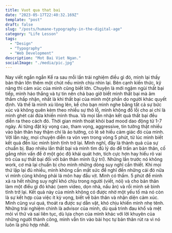 ```yaml
---
title: Vuot qua that bai
date: "2023-05-17T22:40:32.169Z"
template: "post"
draft: false
slug: "/posts/humane-typography-in-the-digital-age"
category: "Life Lesson"
tags:
  - "Design"
  - "Typography"
  - "Web Development"
description: "Mot Bai Viet Ngan."
socialImage: "./media/pic.jpg"
---
```


Nay viết ngắn ngắn
Kể ra sau mỗi lần trải nghiệm điều gì đó, mình lại thấy bản thân lớn thêm một chút nếu mình chịu nhìn lại. Bên cạnh kiến thức, kỹ năng thì cảm xúc của mình cũng biết lớn. 
Chuyện là mới ngậm ngùi thất bại tiếp, mình háo thắng và tự tin nên chả bao giờ biết mình thất bại mà âm thầm chấp nhận, nhất là khi thất bại của mình một phần do người khác quyết định. Và thế là mình xù lông lên, kể cho bạn mình nghe bằng tất cả sự bức xúc và không quên kèm theo nhiều sự thô lỗ, mình không đổ lỗi cho ai chỉ là mình ghét cái đứa khiến mình thua. Và mọi lần nhận kết quả thất bại đều diễn ra theo cách đó. Thời gian mình thoát khỏi bad mood dao động từ 1-7 ngày. Ai từng đặt kỳ vọng cao, tham vọng, aggressive, tin tưởng thật nhiều vào bản thân hay thậm chí là ảo tưởng, có lẽ sẽ hiểu cảm giác đó của mình.
Với lần này, mọi chuyện diễn ra vỏn vẹn trong vòng 5 phút, từ lúc mình biết kết quả đến lúc mình bình tĩnh trở lại. Mình nghĩ, đây là thành quả của sự chuẩn bị. Bao nhiêu lần thất bại và mình tìm đủ lý do để trấn an bản thân, cố gắng nhìn vấn đề ở một góc độ khái quát hơn, tích cực hơn hay hiểu rõ vai trò của sự thất bại đối với bản thân mình (Lý trí). Những lần trước nó không work, cơ mà lại chuẩn bị cho mình những dòng suy nghĩ cần thiết. Khi mọi thứ lặp lại đủ nhiều, mình không cần mất sức để nghĩ đến những cái đó nữa vì mình cũng không phải lá môn hay đầu vịt. Mình có thấm.
5 phút để mình xả ra hết những suy nghĩ khó chịu trong người (viết, nói) và cho bản thân làm một điều gì đó khác (xem video, dọn nhà, nấu ăn) và rồi mình sẽ bình tĩnh trở lại. Kết quả này của mình không có được nhờ một yếu tố mà nó còn là sự kết hợp của việc ít kỳ vọng, biết về bản thân và nhận diện cảm xúc. Mình cũng vui quá, thoát ra được sự dằn vặt, khó chịu khiến mình nhẹ tênh.
Những trải nghiệm chính là advisor của mình, dù quá trình đau khổ và mệt mỏi vì thử và sai liên tục, dù lựa chọn của mình khác với lời khuyên của những người thành công, mình vẫn tin vào bài học tự bản thân rút ra vì nó luôn là phù hợp nhất.